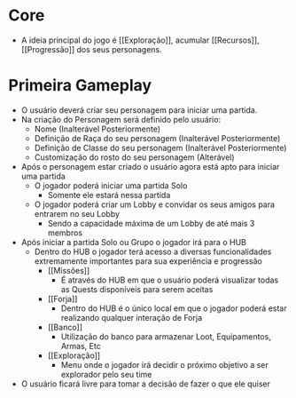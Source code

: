 # Core

- A ideia principal do jogo é [[Exploração]], acumular [[Recursos]], [[Progressão]] dos seus personagens.


# Primeira Gameplay

- O usuário deverá criar seu personagem para iniciar uma partida.
- Na criação do Personagem será definido pelo usuário:
	- Nome (Inalterável Posteriormente)
	- Definição de Raça do seu personagem (Inalterável Posteriormente)
	- Definição de Classe do seu personagem (Inalterável Posteriormente)
	- Customização do rosto do seu personagem (Alterável)
- Após o personagem estar criado o usuário agora está apto para iniciar uma partida
	- O jogador poderá iniciar uma partida Solo
		- Somente ele estará nessa partida
	- O jogador poderá criar um Lobby e convidar os seus amigos para entrarem no seu Lobby
		- Sendo a capacidade máxima de um Lobby de até mais 3 membros
- Após iniciar a partida Solo ou Grupo o jogador irá para o HUB
	- Dentro do HUB o jogador terá acesso a diversas funcionalidades extremamente importantes para sua experiência e progressão
		- [[Missões]]
			- É através do HUB em que o usuário poderá visualizar todas as Quests disponíveis para serem aceitas
		- [[Forja]]
			- Dentro do HUB é o único local em que o jogador poderá estar realizando qualquer interação de Forja
		- [[Banco]]
			- Utilização do banco para armazenar Loot, Equipamentos, Armas, Etc
		- [[Exploração]]
			- Menu onde o jogador irá decidir o próximo objetivo a ser explorador pelo seu time
- O usuário ficará livre para tomar a decisão de fazer o que ele quiser

